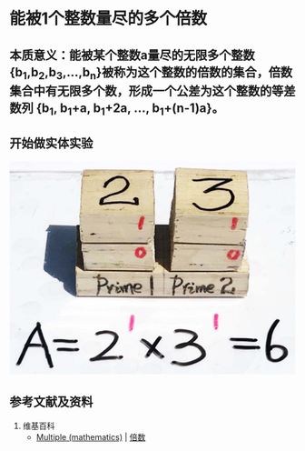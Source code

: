 # 能被1个整数量尽的多个倍数

## 本质意义：能被某个整数a量尽的无限多个整数 {b<sub>1</sub>,b<sub>2</sub>,b<sub>3</sub>,...,b<sub>n</sub>}被称为这个整数的倍数的集合，倍数集合中有无限多个数，形成一个公差为这个整数的等差数列 {b<sub>1</sub>, b<sub>1</sub>+a, b<sub>1</sub>+2a, ..., b<sub>1</sub>+(n-1)a}。 

## 开始做实体实验

![](/images/数论/基本数和合成数/能被1个整数量尽的多个倍数/1a1.jpg)

## 参考文献及资料

1. 维基百科
	- [Multiple (mathematics)](https://en.wikipedia.org/wiki/Multiple_(mathematics)) | [倍数](https://zh.wikipedia.org/wiki/倍数) 





